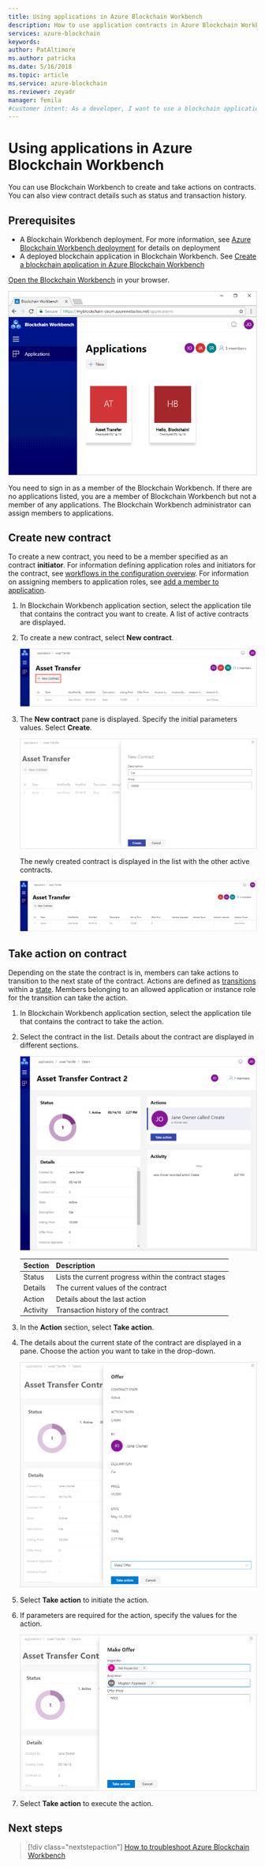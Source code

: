 ```yaml
---
title: Using applications in Azure Blockchain Workbench
description: How to use application contracts in Azure Blockchain Workbench.
services: azure-blockchain
keywords: 
author: PatAltimore
ms.author: patricka
ms.date: 5/16/2018
ms.topic: article
ms.service: azure-blockchain
ms.reviewer: zeyadr
manager: femila
#customer intent: As a developer, I want to use a blockchain application I created in Azure Blockchain Workbench.
---
```


# Using applications in Azure Blockchain Workbench

You can use Blockchain Workbench to create and take actions on contracts. You can also view contract details such as status and transaction history.

## Prerequisites

* A Blockchain Workbench deployment. For more information, see [Azure Blockchain Workbench deployment](blockchain-workbench-deploy.md) for details on deployment
* A deployed blockchain application in Blockchain Workbench. See [Create a blockchain application in Azure Blockchain Workbench]()

[Open the Blockchain Workbench](blockchain-workbench-deploy.md#blockchain-workbench-web-url) in your browser.

![Blockchain Workbench](media/blockchain-workbench-use/workbench.png)

You need to sign in as a member of the Blockchain Workbench. If there are no applications listed, you are a member of Blockchain Workbench but not a member of any applications. The Blockchain Workbench administrator can assign members to applications.

## Create new contract 

To create a new contract, you need to be a member specified as an contract **initiator**. For information defining application roles and initiators for the contract, see [workflows in the configuration overview](blockchain-workbench-configuration-overview.md#workflows). For information on assigning members to application roles, see [add a member to application](blockchain-workbench-manage-users.md#add-member-to-application).

1. In Blockchain Workbench application section, select the application tile that contains the contract you want to create. A list of active contracts are displayed.

2. To create a new contract, select **New contract**.

    ![New contract button](media/blockchain-workbench-use/contract-list.png)

3. The **New contract** pane is displayed. Specify the initial parameters values. Select **Create**.

    ![New contract pane](media/blockchain-workbench-use/new-contract.png)

    The newly created contract is displayed in the list with the other active contracts.

    ![Active contracts list](media/blockchain-workbench-use/active-contracts.png)

## Take action on contract

Depending on the state the contract is in, members can take actions to transition to the next state of the contract. Actions are defined as [transitions](blockchain-workbench-configuration-overview.md#transitions) within a [state](blockchain-workbench-configuration-overview.md#states). Members belonging to an allowed application or instance role for the transition can take the action. 

1. In Blockchain Workbench application section, select the application tile that contains the contract to take the action.
2. Select the contract in the list. Details about the contract are displayed in different sections. 

    ![Contract details](media/blockchain-workbench-use/contract-details.png)

    | Section  | Description  |
    |---------|---------|
    | Status | Lists the current progress within the contract stages |
    | Details | The current values of the contract |
    | Action | Details about the last action |
    | Activity | Transaction history of the contract |
    
3. In the **Action** section, select **Take action**.

4. The details about the current state of the contract are displayed in a pane. Choose the action you want to take in the drop-down. 

    ![Choose action](media/blockchain-workbench-use/choose-action.png)

5. Select **Take action** to initiate the action.
6. If parameters are required for the action, specify the values for the action.

    ![Take action](media/blockchain-workbench-use/take-action.png)

7. Select **Take action** to execute the action.

## Next steps

> [!div class="nextstepaction"]
> [How to troubleshoot Azure Blockchain Workbench](blockchain-workbench-troubleshooting.md)